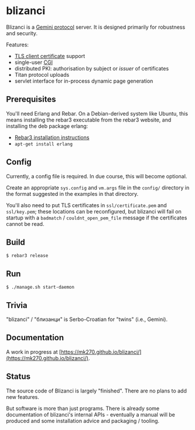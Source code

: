 blizanci
========

Blizanci is a [Gemini protocol](https://gemini.circumlunar.space/) server.
It is designed primarily for robustness and security.

Features:

* [TLS client certificate](https://en.wikipedia.org/wiki/Public_key_certificate#TLS/SSL_client_certificate) support
* single-user [CGI](https://en.wikipedia.org/wiki/Common_Gateway_Interface)
* distributed PKI: authorisation by subject or *issuer* of certificates
* Titan protocol uploads
* servlet interface for in-process dynamic page generation

Prerequisites
-------------

You'll need Erlang and Rebar. On a Debian-derived system like Ubuntu, this means installing the rebar3 executable from the rebar3 website, and installing the deb package erlang:

* [Rebar3 installation instructions](https://www.rebar3.org/docs/getting-started#installing-binary)
* `apt-get install erlang`

Config
------

Currently, a config file is required. In due course, this will become optional.

Create an appropriate `sys.config` and `vm.args` file in the `config/`
directory in the format suggested in the examples in that directory.

You'll also need to put TLS certificates in `ssl/certificate.pem` and
`ssl/key.pem`; these locations can be reconfigured, but blizanci will
fail on startup with a `badmatch` / `couldnt_open_pem_file` message if
the certificates cannot be read.

Build
-----

    $ rebar3 release

Run
---

    $ ./manage.sh start-daemon

Trivia
------

"blizanci" / "близанци" is Serbo-Croatian for "twins" (i.e., Gemini).

Documentation
-------------

A work in progress at [https://mk270.github.io/blizanci/](https://mk270.github.io/blizanci/).

Status
------

The source code of Blizanci is largely "finished". There are no plans to add new features.

But software is more than just programs. There is already some documentation of blizanci's internal APIs - eventually a manual will be produced and some installation advice and packaging / tooling.
